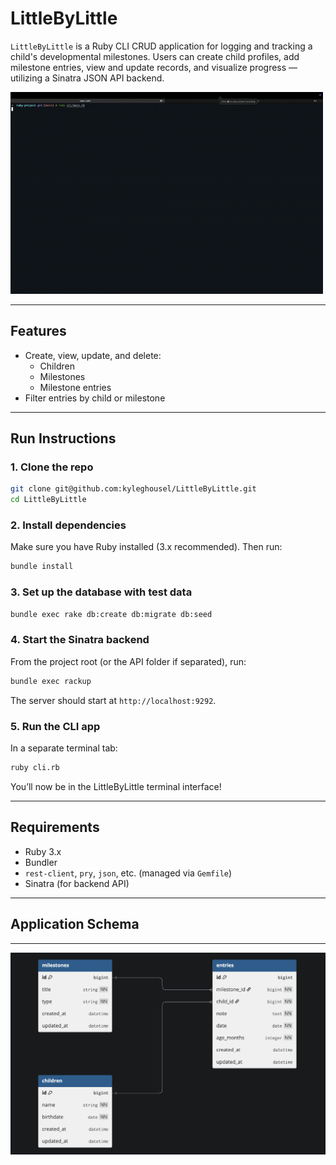 # LittleByLittle

`LittleByLittle` is a Ruby CLI CRUD application for logging and tracking a child's developmental milestones. Users can create child profiles, add milestone entries, view and update records, and visualize progress — utilizing a Sinatra JSON API backend.

![Demo of LittleByLittle](demo.gif)

---

## Features

- Create, view, update, and delete:
  - Children
  - Milestones
  - Milestone entries
- Filter entries by child or milestone

---

## Run Instructions

### 1. Clone the repo

```bash
git clone git@github.com:kyleghousel/LittleByLittle.git
cd LittleByLittle
```

### 2. Install dependencies

Make sure you have Ruby installed (3.x recommended). Then run:

```bash
bundle install
```
### 3. Set up the database with test data

```bash
bundle exec rake db:create db:migrate db:seed
```

### 4. Start the Sinatra backend

From the project root (or the API folder if separated), run:

```bash
bundle exec rackup
```

The server should start at `http://localhost:9292`.

### 5. Run the CLI app

In a separate terminal tab:

```bash
ruby cli.rb
```

You’ll now be in the LittleByLittle terminal interface!

---

## Requirements

- Ruby 3.x
- Bundler
- `rest-client`, `pry`, `json`, etc. (managed via `Gemfile`)
- Sinatra (for backend API)

---

## Application Schema
---
![DB Diagram](db_diagram.png)
